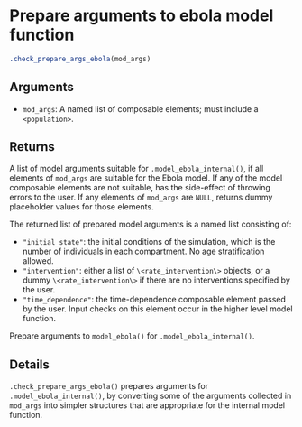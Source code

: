 # Prepare arguments to ebola model function

```r
.check_prepare_args_ebola(mod_args)
```

## Arguments

- `mod_args`: A named list of composable elements; must include a `<population>`.

## Returns

A list of model arguments suitable for `.model_ebola_internal()`, if all elements of `mod_args` are suitable for the Ebola model. If any of the model composable elements are not suitable, has the side-effect of throwing errors to the user. If any elements of `mod_args` are `NULL`, returns dummy placeholder values for those elements.

The returned list of prepared model arguments is a named list consisting of:

 * `"initial_state"`: the initial conditions of the simulation, which is the number of individuals in each compartment. No age stratification allowed.
 * `"intervention"`: either a list of `\<rate_intervention\>` objects, or a dummy `\<rate_intervention\>` if there are no interventions specified by the user.
 * `"time_dependence"`: the time-dependence composable element passed by the user. Input checks on this element occur in the higher level model function.

Prepare arguments to `model_ebola()` for `.model_ebola_internal()`.

## Details

`.check_prepare_args_ebola()` prepares arguments for `.model_ebola_internal()`, by converting some of the arguments collected in `mod_args` into simpler structures that are appropriate for the internal model function.
